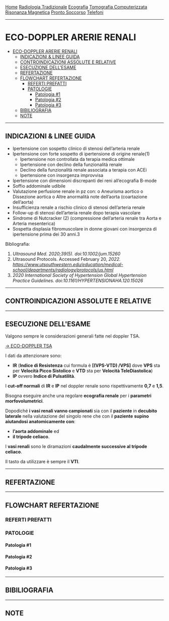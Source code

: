 <div class="topnav">
  <a href="https://sl-rad.github.io/SL-Rad-Vademecum">Home</a>
  <a href="https://sl-rad.github.io/SL-Rad-Vademecum/radiologia_tradizionale.html">Radiologia Tradizionale</a>
  <a href="https://sl-rad.github.io/SL-Rad-Vademecum/ecografia.html">Ecografia</a>
  <a href="https://sl-rad.github.io/SL-Rad-Vademecum/tomografia_computerizzata.html">Tomografia Computerizzata</a>
  <a href="https://sl-rad.github.io/SL-Rad-Vademecum/risonanza_magnetica.html">Risonanza Magnetica</a>
  <a href="https://sl-rad.github.io/SL-Rad-Vademecum/pronto_soccorso.html">Pronto Soccorso</a>
  <a href="https://sl-rad.github.io/SL-Rad-Vademecum/contatti.html">Telefoni</a>
</div>

---

# ECO-DOPPLER ARERIE RENALI

- [ECO-DOPPLER ARERIE RENALI](#eco-doppler-arerie-renali)
  - [INDICAZIONI & LINEE GUIDA](#indicazioni--linee-guida)
  - [CONTROINDICAZIONI ASSOLUTE E RELATIVE](#controindicazioni-assolute-e-relative)
  - [ESECUZIONE DELL'ESAME](#esecuzione-dellesame)
  - [REFERTAZIONE](#refertazione)
  - [FLOWCHART REFERTAZIONE](#flowchart-refertazione)
    - [REFERTI PREFATTI](#referti-prefatti)
    - [PATOLOGIE](#patologie)
      - [Patologia #1](#patologia-1)
      - [Patologia #2](#patologia-2)
      - [Patologia #3](#patologia-3)
  - [BIBILIOGRAFIA](#bibiliografia)
  - [NOTE](#note)

---

## INDICAZIONI & LINEE GUIDA

-	Ipertensione con sospetto clinico di stenosi dell’arteria renale
-	Ipertensione con forte sospetto di ipertensione di origine renale(1)
    - Ipertensione non controllata da terapia medica ottimale
    - Ipertensione con declino della funzionalità renale
    - Declino della funzionalità renale associata a terapia con ACEi
    - Ipertensione con insorgenza improvvisa
-	Ipertensione con dimensioni discrepanti dei reni all’ecografia B-mode
-	Soffio addominale udibile
-	Valutazione perfusione renale in pz con:
  o	Aneurisma aortico
  o	Dissezione aortica
  o	Altre anormalità note dell’aorta (coartazione dell’aorta)
-	Insufficienza renale a rischio clinico di stenosi dell’arteria renale
-	Follow-up di stenosi dell’arteria renale dopo terapia vascolare
-	Sindrome di Nutcracker (2) (compressione dell’arteria renale tra Aorta e Arteria mesenterica) 
-	Sospetta displasia fibromuscolare in donne giovani con insorgenza di ipertensione prima dei 30 anni.3


Bibliografia:

1. *Ultrasound Med. 2020;39(5). doi:10.1002/jum.15260*
2. Ultrasound Protocols. Accessed February 20, *2022. https://www.utsouthwestern.edu/education/medical-school/departments/radiology/protocols/us.html*
3. *2020 International Society of Hypertension Global Hypertension Practice Guidelines. doi:10.1161/HYPERTENSIONAHA.120.15026*


---

## CONTROINDICAZIONI ASSOLUTE E RELATIVE

---

## ESECUZIONE DELL'ESAME

Valgono sempre le considerazioni generali fatte nel doppler TSA.

[&rarr; ECO-DOPPLER TSA](https://sl-rad.github.io/SL-Rad-Vademecum/exam_flowchart/ECO/eco_color_doppler_tsa.html#esecuzione-dellesame)

I dati da attenzionare sono: 
- **IR** (**Indice di Resistenza** cui formula è **[(VPS-VTD) /VPS]** dove **VPS** sta per **Velocità Picco Sistolico** e **VTD** sta per **Velocità TeleDiastolica**)
- **IP** ovvero **Indice di Pulsatilità**. 

I **cut-off normali** di **IR** e **IP** nel doppler renale sono rispettivamente **0,7** e **1,5**. 

Bisogna eseguire anche una regolare **ecografia renale** per i **parametri morfovolumetrici**. 

Dopodiché **i vasi renali vanno campionati** sia con il **paziente** in **decubito laterale** nella valutazione del singolo rene che con il **paziente** **supino** **aiutandosi anatomicamente con**:
- **l’aorta addominale** ed 
- **il tripode celiaco**.

I **vasi renali** sono le diramazioni **caudalmente successive al tripode celiaco**. 


Il tasto da utilizzare è sempre il **VTI**.

---

## REFERTAZIONE

---

## FLOWCHART REFERTAZIONE

### REFERTI PREFATTI
### PATOLOGIE

#### Patologia #1
#### Patologia #2
#### Patologia #3

---

## BIBILIOGRAFIA

---

## NOTE